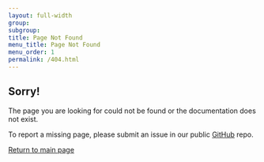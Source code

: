 ```yaml
---
layout: full-width
group:
subgroup: 
title: Page Not Found
menu_title: Page Not Found 
menu_order: 1
permalink: /404.html
---
```


## Sorry!

The page you are looking for could not be found or the documentation does not exist.


To report a missing page, please submit an issue in our public [GitHub](https://github.com/magento/devdocs) repo.


[Return to main page]({{site.baseurl}})
